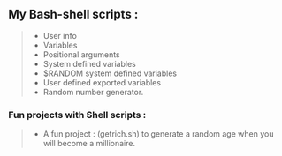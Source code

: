 
## My Bash-shell scripts :
>- User info
>- Variables
>- Positional arguments
>- System defined variables
>- $RANDOM system defined variables
>- User defined exported variables
>- Random number generator.

### Fun projects with Shell scripts :
>- A fun project : (getrich.sh) to generate a random age when you will become a millionaire.
